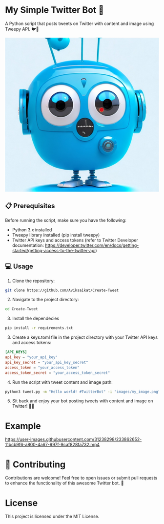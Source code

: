 # My Simple Twitter Bot 🚀

A Python script that posts tweets on Twitter with content and image using Tweepy API. 🐦📸

![](media/banner.jpg)

## 📋 Prerequisites

Before running the script, make sure you have the following:

- Python 3.x installed
- Tweepy library installed (pip install tweepy)
- Twitter API keys and access tokens (refer to Twitter Developer documentation: https://developer.twitter.com/en/docs/getting-started/getting-access-to-the-twitter-api)

## 💻 Usage

1. Clone the repository:
```sh
git clone https://github.com/Aviksaikat/Create-Tweet
```

2. Navigate to the project directory:
```sh
cd Create-Tweet
```

3. Install the dependecies
```sh
pip install -r requirements.txt
```
 
3. Create a keys.toml file in the project directory with your Twitter API keys and access tokens:
```toml
[API_KEYS]
api_key = "your_api_key"
api_key_secret = "your_api_key_secret"
access_token = "your_access_token"
access_token_secret = "your_access_token_secret"
```

4. Run the script with tweet content and image path:
```sh
python3 tweet.py -m "Hello world! #TwitterBot" -i "images/my_image.png"
```

5. Sit back and enjoy your bot posting tweets with content and image on Twitter! 🎉🚀

# Example


https://user-images.githubusercontent.com/31238298/233862652-11bcb9f6-a800-4a67-997f-9caf828fa732.mp4



# 🤝 Contributing 
Contributions are welcome! Feel free to open issues or submit pull requests to enhance the functionality of this awesome Twitter bot. 💪


# License
This project is licensed under the MIT License.
